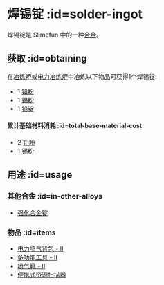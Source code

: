 # 焊锡锭 :id=solder-ingot

焊锡锭是 Slimefun 中的一种[合金](/Ingots#alloys)。

## 获取 :id=obtaining

在[冶炼炉](/Smeltery)或[电力冶炼炉](/Electric-Smeltery)中冶炼以下物品可获得1个焊锡锭:

* 1 [铅粉](/Lead-Dust)
* 1 [锡粉](/Tin-Dust)
* 1 [铅锭](/Lead-Ingot)

#### 累计基础材料消耗 :id=total-base-material-cost

* 2 [铅粉](/Lead-Dust)
* 1 [锡粉](/Tin-Dust)

## 用途 :id=usage

### 其他合金 :id=in-other-alloys

* [强化合金锭](/Reinforced-Alloy-Ingot)

### 物品 :id=items

* [电力喷气背包 - II](/Jetpacks)
* [多功能工具 - II](/Multi-Tools)
* [喷气靴 - II](/Jet-Boots)
* [便携式资源扫描器](/Portable-Geo-Scanner)
